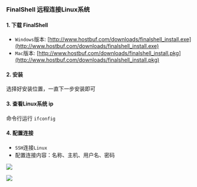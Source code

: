 ### FinalShell 远程连接Linux系统
 
#### 1. 下载 FinalShell
* `Windows`版本: [http://www.hostbuf.com/downloads/finalshell_install.exe](http://www.hostbuf.com/downloads/finalshell_install.exe)
* `Mac`版本: [http://www.hostbuf.com/downloads/finalshell_install.pkg](http://www.hostbuf.com/downloads/finalshell_install.pkg)


#### 2. 安装
选择好安装位置，一直下一步安装即可


#### 3. 查看Linux系统 ip
命令行运行 `ifconfig`


#### 4. 配置连接
* `SSH`连接`Linux`
* 配置连接内容：名称、主机、用户名、密码

![](https://fgq233.github.io/imgs/linux/finalshell1.png)

![](https://fgq233.github.io/imgs/linux/finalshell2.png)